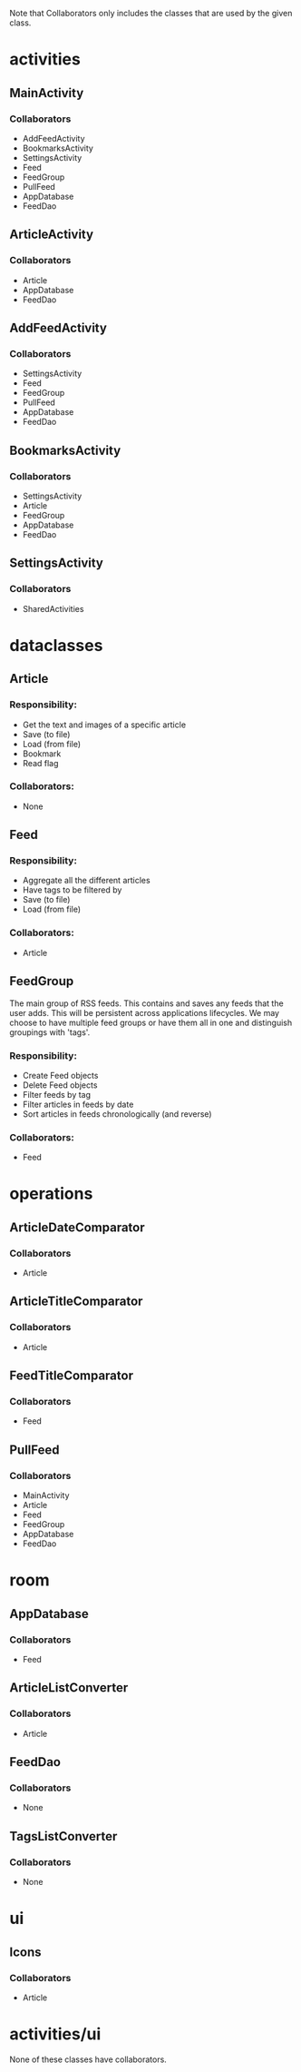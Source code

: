  <!-- Entity:         [3/3] -->
 <!-- Use Cases:      [2/2] -->
 <!-- Controllers:    [5/1] -->
 <!-- User Interface: [1/1] -->

Note that Collaborators only includes the classes that are used by the given class.

# activities

## MainActivity

### Collaborators
- AddFeedActivity
- BookmarksActivity
- SettingsActivity
- Feed
- FeedGroup
- PullFeed
- AppDatabase
- FeedDao

## ArticleActivity

### Collaborators
- Article
- AppDatabase
- FeedDao

## AddFeedActivity

### Collaborators
- SettingsActivity
- Feed
- FeedGroup
- PullFeed
- AppDatabase
- FeedDao

## BookmarksActivity

### Collaborators
- SettingsActivity
- Article
- FeedGroup
- AppDatabase
- FeedDao

## SettingsActivity

### Collaborators
- SharedActivities

# dataclasses

## Article

### Responsibility:
- Get the text and images of a specific article
- Save (to file)
- Load (from file)
- Bookmark
- Read flag

### Collaborators:
- None

## Feed

### Responsibility:
- Aggregate all the different articles
- Have tags to be filtered by
- Save (to file)
- Load (from file)

### Collaborators:
- Article

## FeedGroup
The main group of RSS feeds. This contains and saves any feeds that the user adds. This will be persistent across applications lifecycles. We may choose to have multiple feed groups or have them all in one and distinguish groupings with 'tags'.


### Responsibility:
- Create Feed objects
- Delete Feed objects
- Filter feeds by tag
- Filter articles in feeds by date
- Sort articles in feeds chronologically (and reverse)

### Collaborators:
- Feed

# operations

## ArticleDateComparator

### Collaborators
- Article

## ArticleTitleComparator

### Collaborators
- Article

## FeedTitleComparator

### Collaborators
- Feed

## PullFeed

### Collaborators
- MainActivity
- Article 
- Feed
- FeedGroup 
- AppDatabase
- FeedDao

# room

##  AppDatabase

### Collaborators
- Feed

## ArticleListConverter

### Collaborators
- Article

## FeedDao

### Collaborators
- None 

## TagsListConverter

### Collaborators
- None

# ui

## Icons

### Collaborators
- Article 

# activities/ui
None of these classes have collaborators. 
